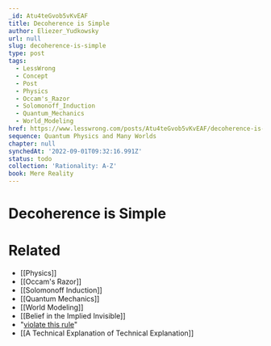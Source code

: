 ```yaml
---
_id: Atu4teGvob5vKvEAF
title: Decoherence is Simple
author: Eliezer_Yudkowsky
url: null
slug: decoherence-is-simple
type: post
tags:
  - LessWrong
  - Concept
  - Post
  - Physics
  - Occam's_Razor
  - Solomonoff_Induction
  - Quantum_Mechanics
  - World_Modeling
href: https://www.lesswrong.com/posts/Atu4teGvob5vKvEAF/decoherence-is-simple
sequence: Quantum Physics and Many Worlds
chapter: null
synchedAt: '2022-09-01T09:32:16.991Z'
status: todo
collection: 'Rationality: A-Z'
book: Mere Reality
---
```


# Decoherence is Simple


# Related

- [[Physics]]
- [[Occam's Razor]]
- [[Solomonoff Induction]]
- [[Quantum Mechanics]]
- [[World Modeling]]
- [[Belief in the Implied Invisible]]
- "[violate this rule](http://lesswrong.com/lw/ji/conjunction_fallacy/)"
- [[A Technical Explanation of Technical Explanation]]